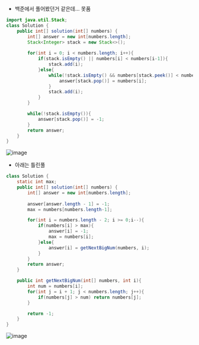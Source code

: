 - 백준에서 풀어봤던거 같은데... 못품
```java
import java.util.Stack;
class Solution {
    public int[] solution(int[] numbers) {
        int[] answer = new int[numbers.length];
        Stack<Integer> stack = new Stack<>();
        
        for(int i = 0; i < numbers.length; i++){
            if(stack.isEmpty() || numbers[i] < numbers[i-1]){
                stack.add(i);
            }else{
                while(!stack.isEmpty() && numbers[stack.peek()] < numbers[i]){
                    answer[stack.pop()] = numbers[i];
                }
                stack.add(i);
            }
        }

        while(!stack.isEmpty()){
            answer[stack.pop()] = -1;
        }
        return answer;
    }
}
```
![image](https://user-images.githubusercontent.com/92290312/218260200-e89f11dd-7029-444e-b6e7-b5b7ac78710e.png)

- 아래는 틀린풀
```java
class Solution {
    static int max;
    public int[] solution(int[] numbers) {
        int[] answer = new int[numbers.length];
        
        answer[answer.length - 1] = -1;
        max = numbers[numbers.length-1];

        for(int i = numbers.length - 2; i >= 0;i--){
            if(numbers[i] > max){
                answer[i] = -1;
                max = numbers[i];
            }else{
                answer[i] = getNextBigNum(numbers, i);
            }
        }
        return answer;
    }

    public int getNextBigNum(int[] numbers, int i){
        int num = numbers[i];
        for(int j = i + 1; j < numbers.length; j++){
            if(numbers[j] > num) return numbers[j];
        }

        return -1;
    }
}
```
![image](https://user-images.githubusercontent.com/92290312/218259852-e0edbfb8-8e66-4aeb-9210-3665e067b855.png)
